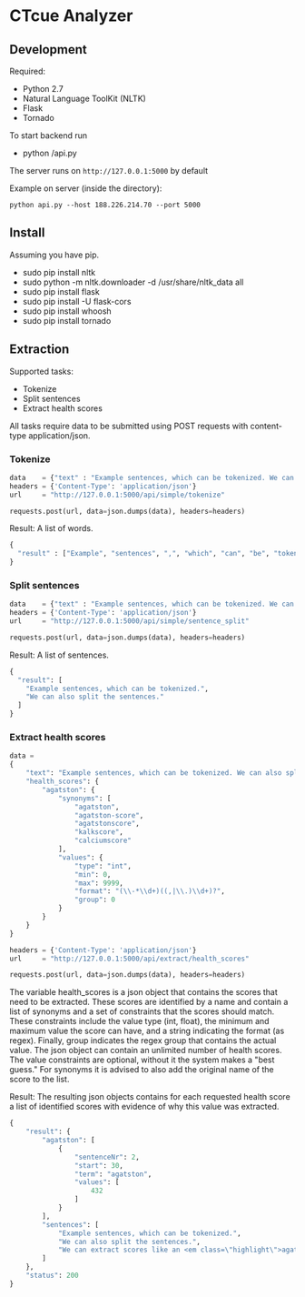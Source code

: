 CTcue Analyzer
=========

## Development

Required:
- Python 2.7
- Natural Language ToolKit (NLTK)
- Flask
- Tornado

To start backend run
- python /api.py

The server runs on `http://127.0.0.1:5000` by default

Example on server (inside the directory):

`python api.py --host 188.226.214.70 --port 5000`

## Install

Assuming you have pip.

* sudo pip install nltk
* sudo python -m nltk.downloader -d /usr/share/nltk_data all
* sudo pip install flask
* sudo pip install -U flask-cors
* sudo pip install whoosh
* sudo pip install tornado

## Extraction

Supported tasks:
- Tokenize
- Split sentences
- Extract health scores

All tasks require data to be submitted using POST requests with content-type application/json.

### Tokenize
```python
data    = {"text" : "Example sentences, which can be tokenized. We can also split the sentences."}
headers = {'Content-Type': 'application/json'}
url     = "http://127.0.0.1:5000/api/simple/tokenize"

requests.post(url, data=json.dumps(data), headers=headers)
```

Result:
A list of words.
```python
{
  "result" : ["Example", "sentences", ",", "which", "can", "be", "tokenized", ".", "We", "can", "also", "split", "the", "sentences", "."]
}
```


### Split sentences
```python
data    = {"text" : "Example sentences, which can be tokenized. We can also split the sentences."}
headers = {'Content-Type': 'application/json'}
url     = "http://127.0.0.1:5000/api/simple/sentence_split"

requests.post(url, data=json.dumps(data), headers=headers)
```

Result:
A list of sentences.
```python
{
  "result": [
    "Example sentences, which can be tokenized.",
    "We can also split the sentences."
  ]
}
```

### Extract health scores
```python
data =
{
    "text": "Example sentences, which can be tokenized. We can also split the sentences. We can extract scores like an agatston score of 432.",
    "health_scores": {
        "agatston": {
            "synonyms": [
                "agatston",
                "agatston-score",
                "agatstonscore",
                "kalkscore",
                "calciumscore"
            ],
            "values": {
                "type": "int",
                "min": 0,
                "max": 9999,
                "format": "(\\-*\\d+)((,|\\.)\\d+)?",
                "group": 0
            }
        }
    }
}

headers = {'Content-Type': 'application/json'}
url     = "http://127.0.0.1:5000/api/extract/health_scores"

requests.post(url, data=json.dumps(data), headers=headers)
```

The variable health_scores is a json object that contains the scores that need to be extracted. These scores are identified by a name and contain a list of synonyms and a set of constraints that the scores should match. These constraints include the value type (int, float), the minimum and maximum value the score can have, and a string indicating the format (as regex). Finally, group indicates the regex group that contains the actual value. The json object can contain an unlimited number of health scores. The value constraints are optional, without it the system makes a "best guess." For synonyms it is advised to also add the original name of the score to the list.


Result:
The resulting json objects contains for each requested health score a list of identified scores with evidence of why this value was extracted.
```python
{
    "result": {
        "agatston": [
            {
                "sentenceNr": 2,
                "start": 30,
                "term": "agatston",
                "values": [
                    432
                ]
            }
        ],
        "sentences": [
            "Example sentences, which can be tokenized.",
            "We can also split the sentences.",
            "We can extract scores like an <em class=\"highlight\">agatston</em> score of 432."
        ]
    },
    "status": 200
}
```
